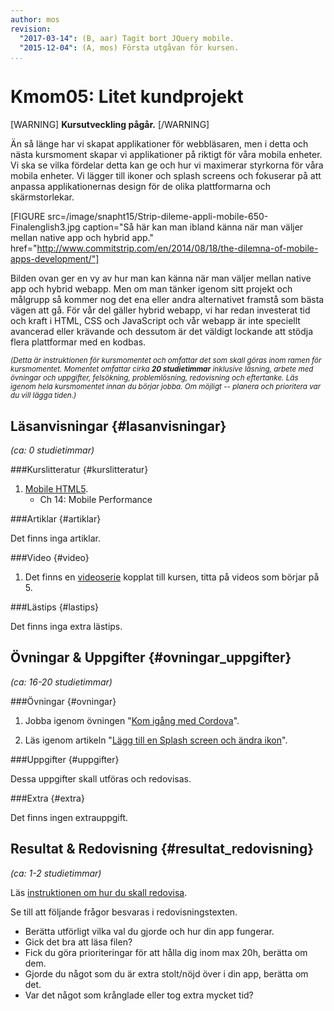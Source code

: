 ```yaml
---
author: mos
revision:
  "2017-03-14": (B, aar) Tagit bort JQuery mobile.
  "2015-12-04": (A, mos) Första utgåvan för kursen.
...
```

Kmom05: Litet kundprojekt
==================================

[WARNING]
**Kursutveckling pågår.**
[/WARNING]

Än så länge har vi skapat applikationer för webbläsaren, men i detta och nästa kursmoment skapar vi applikationer på riktigt för våra mobila enheter. Vi ska se vilka fördelar detta kan ge och hur vi maximerar styrkorna för våra mobila enheter. Vi lägger till ikoner och splash screens och fokuserar på att anpassa applikationernas design för de olika plattformarna och skärmstorlekar.



<!--more-->



[FIGURE src=/image/snapht15/Strip-dileme-appli-mobile-650-Finalenglish3.jpg caption="Så här kan man ibland känna när man väljer mellan native app och hybrid app." href="http://www.commitstrip.com/en/2014/08/18/the-dilemna-of-mobile-apps-development/"]

Bilden ovan ger en vy av hur man kan känna när man väljer mellan native app och hybrid webapp. Men om man tänker igenom sitt projekt och målgrupp så kommer nog det ena eller andra alternativet framstå som bästa vägen att gå. För vår del gäller hybrid webapp, vi har redan investerat tid och kraft i HTML, CSS och JavaScript och vår webapp är inte speciellt avancerad eller krävande och dessutom är det väldigt lockande att stödja flera plattformar med en kodbas.



<small><i>(Detta är instruktionen för kursmomentet och omfattar det som skall göras inom ramen för kursmomentet. Momentet omfattar cirka **20 studietimmar** inklusive läsning, arbete med övningar och uppgifter, felsökning, problemlösning, redovisning och eftertanke. Läs igenom hela kursmomentet innan du börjar jobba. Om möjligt -- planera och prioritera var du vill lägga tiden.)</i></small>



Läsanvisningar  {#lasanvisningar}
---------------------------------

*(ca: 0 studietimmar)*


###Kurslitteratur  {#kurslitteratur}

1. [Mobile HTML5](kunskap/boken-mobile-html5).
    * Ch 14: Mobile Performance



###Artiklar {#artiklar}

Det finns inga artiklar.



###Video  {#video}

1. Det finns en [videoserie](https://www.youtube.com/playlist?list=PLKtP9l5q3ce-1cVPTFJ_Zw9b7N2Y4_ANI) kopplat till kursen, titta på videos som börjar på 5.



###Lästips {#lastips}

Det finns inga extra lästips.



Övningar & Uppgifter  {#ovningar_uppgifter}
-------------------------------------------

*(ca: 16-20 studietimmar)*



###Övningar {#ovningar}

1. Jobba igenom övningen "[Kom igång med Cordova](kunskap/kom-igang-med-cordova)".

1. Läs igenom artikeln "[Lägg till en Splash screen och ändra ikon](kunskap/splash-screen-och-ikon)".

<!-- 1. Gör uppgiften "[Läsa en lokal fil med Cordova](kunskap/lasa-lokal-fil-med-cordova)". -->



###Uppgifter {#uppgifter}

Dessa uppgifter skall utföras och redovisas.



<!-- 1. Gör uppgiften "[Me-app till din lokala pizzeria](uppgift/me-app-till-din-lokala-pizzeria-v2)". -->



###Extra {#extra}

Det finns ingen extrauppgift.



Resultat & Redovisning  {#resultat_redovisning}
-----------------------------------------------

*(ca: 1-2 studietimmar)*

Läs [instruktionen om hur du skall redovisa](./../redovisa).

Se till att följande frågor besvaras i redovisningstexten.

* Berätta utförligt vilka val du gjorde och hur din app fungerar.
* Gick det bra att läsa filen?
* Fick du göra prioriteringar för att hålla dig inom max 20h, berätta om dem.
* Gjorde du något som du är extra stolt/nöjd över i din app, berätta om det.
* Var det något som krånglade eller tog extra mycket tid?
